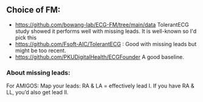 ## Choice of FM:

- https://github.com/bowang-lab/ECG-FM/tree/main/data TolerantECG study showed it performs well with missing leads. It
  is well-known so I'd pick this
- https://github.com/Fsoft-AIC/TolerantECG : Good with missing leads but might be too recent.
- https://github.com/PKUDigitalHealth/ECGFounder A good baseline.

### About missing leads:

For AMIGOS: Map your leads: RA & LA = effectively lead I. If you have RA & LL, you’d also get lead II.